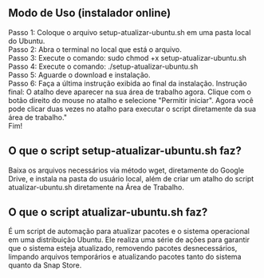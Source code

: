 ## Modo de Uso (instalador online)

Passo 1: Coloque o arquivo setup-atualizar-ubuntu.sh em uma pasta local do Ubuntu.  
Passo 2: Abra o terminal no local que está o arquivo.  
Passo 3: Execute o comando: sudo chmod +x setup-atualizar-ubuntu.sh  
Passo 4: Execute o comando: ./setup-atualizar-ubuntu.sh  
Passo 5: Aguarde o download e instalação.  
Passo 6: Faça a última instrução exibida ao final da instalação. Instrução final: O atalho deve aparecer na sua área de trabalho agora. Clique com o botão direito do mouse no atalho e selecione "Permitir iniciar". Agora você pode clicar duas vezes no atalho para executar o script diretamente da sua área de trabalho."  
Fim!

## O que o script setup-atualizar-ubuntu.sh faz?

Baixa os arquivos necessários via método wget, diretamente do Google Drive, e instala na pasta do usuário local, além de criar um atalho do script atualizar-ubuntu.sh diretamente na Área de Trabalho.

## O que o script atualizar-ubuntu.sh faz?

É um script de automação para atualizar pacotes e o sistema operacional em uma distribuição Ubuntu. Ele realiza uma série de ações para garantir que o sistema esteja atualizado, removendo pacotes desnecessários, limpando arquivos temporários e atualizando pacotes tanto do sistema quanto da Snap Store.